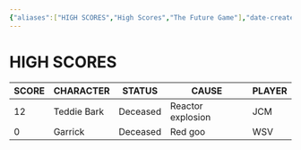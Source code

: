 ```yaml
---
{"aliases":["HIGH SCORES","High Scores","The Future Game"],"date-created":"2023-04-14T00:04","date-modified":"2024-01-09T07:30","dg-publish":true,"tags":["mosh","tfg"],"title":"HIGH SCORES","up":[["mothership"]],"dg-path":"mosh/TFG.md","permalink":"/mosh/tfg/","dgPassFrontmatter":true,"updated":"2024-01-09T07:30"}
---
```



# HIGH SCORES

| SCORE | CHARACTER   | STATUS   | CAUSE             | PLAYER |
| ----- | ----------- | -------- | ----------------- | ------ |
| 12    | Teddie Bark | Deceased | Reactor explosion | JCM    |
| 0     | Garrick     | Deceased | Red goo           | WSV       |
